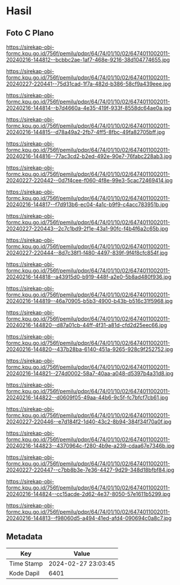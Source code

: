 # Hasil

## Foto C Plano

https://sirekap-obj-formc.kpu.go.id/756f/pemilu/pdpr/64/74/01/10/02/6474011002011-20240216-144812--bcbbc2ae-1af7-468e-9216-38d104774655.jpg

https://sirekap-obj-formc.kpu.go.id/756f/pemilu/pdpr/64/74/01/10/02/6474011002011-20240227-220441--75d31cad-1f7a-482d-b386-58cf9a439eee.jpg

https://sirekap-obj-formc.kpu.go.id/756f/pemilu/pdpr/64/74/01/10/02/6474011002011-20240216-144814--b7d4660a-4e35-419f-933f-8558dc64ae0a.jpg

https://sirekap-obj-formc.kpu.go.id/756f/pemilu/pdpr/64/74/01/10/02/6474011002011-20240216-144815--d78a49a2-2fb7-4ff5-8fbc-49fa82705bff.jpg

https://sirekap-obj-formc.kpu.go.id/756f/pemilu/pdpr/64/74/01/10/02/6474011002011-20240216-144816--77ac3cd2-b2ed-492e-90e7-76fabc228ab3.jpg

https://sirekap-obj-formc.kpu.go.id/756f/pemilu/pdpr/64/74/01/10/02/6474011002011-20240227-220442--0d7f4cee-f060-4f8e-99e3-5cac72469414.jpg

https://sirekap-obj-formc.kpu.go.id/756f/pemilu/pdpr/64/74/01/10/02/6474011002011-20240216-144817--f7d913b6-ec04-4a1c-b9f9-c4acc783951b.jpg

https://sirekap-obj-formc.kpu.go.id/756f/pemilu/pdpr/64/74/01/10/02/6474011002011-20240227-220443--2c7c1bd9-2f1e-43a1-90fc-f4b4f6a2c65b.jpg

https://sirekap-obj-formc.kpu.go.id/756f/pemilu/pdpr/64/74/01/10/02/6474011002011-20240227-220444--8d7c38f1-f480-4497-839f-9f4f8cfc854f.jpg

https://sirekap-obj-formc.kpu.go.id/756f/pemilu/pdpr/64/74/01/10/02/6474011002011-20240216-144818--a43915d0-b919-448f-a2e0-5b8ad480f936.jpg

https://sirekap-obj-formc.kpu.go.id/756f/pemilu/pdpr/64/74/01/10/02/6474011002011-20240216-144819--46a70905-b5b3-4900-b43b-b516c31f5968.jpg

https://sirekap-obj-formc.kpu.go.id/756f/pemilu/pdpr/64/74/01/10/02/6474011002011-20240216-144820--d87a01cb-44ff-4f31-a81d-cfd2d25eec66.jpg

https://sirekap-obj-formc.kpu.go.id/756f/pemilu/pdpr/64/74/01/10/02/6474011002011-20240216-144820--437b28ba-6140-451a-9265-928c9f252752.jpg

https://sirekap-obj-formc.kpu.go.id/756f/pemilu/pdpr/64/74/01/10/02/6474011002011-20240216-144821--274d0002-58a7-40aa-a048-d5397b4a31d8.jpg

https://sirekap-obj-formc.kpu.go.id/756f/pemilu/pdpr/64/74/01/10/02/6474011002011-20240216-144822--d0609f05-49aa-44b6-9c5f-fc7bfcf7cb61.jpg

https://sirekap-obj-formc.kpu.go.id/756f/pemilu/pdpr/64/74/01/10/02/6474011002011-20240227-220446--e7d184f2-1d40-43c2-8b94-384f34f70a0f.jpg

https://sirekap-obj-formc.kpu.go.id/756f/pemilu/pdpr/64/74/01/10/02/6474011002011-20240216-144823--4370964c-f280-4b9e-a239-cdaa67e7346b.jpg

https://sirekap-obj-formc.kpu.go.id/756f/pemilu/pdpr/64/74/01/10/02/6474011002011-20240227-220447--c7bb8b3e-7e36-4427-9d29-348d18bfbf84.jpg

https://sirekap-obj-formc.kpu.go.id/756f/pemilu/pdpr/64/74/01/10/02/6474011002011-20240216-144824--cc15acde-2d62-4e37-8050-57e1611b5299.jpg

https://sirekap-obj-formc.kpu.go.id/756f/pemilu/pdpr/64/74/01/10/02/6474011002011-20240216-144813--f98060d5-a494-41ed-afd4-090694c0a8c7.jpg


## Metadata

| Key        | Value               |
| ---------- | ------------------- |
| Time Stamp | 2024-02-27 23:03:45 |
| Kode Dapil | 6401                |



